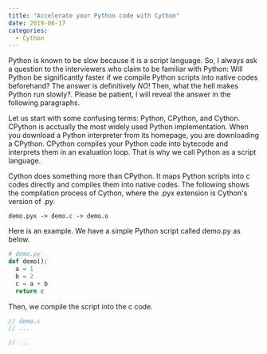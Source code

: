 ```yaml
---
title: "Accelerate your Python code with Cython"
date: 2019-06-17
categories:
  - Cython
---
```


Python is known to be slow because it is a script language. 
So, I always ask a question to the interviewers who claim to be familiar with Python: Will Python be significantly faster if we compile Python scripts into native codes beforehand? 
The answer is definitively *NO*!
Then, what the hell makes Python run slowly?. 
Please be patient, I will reveal the answer in the following paragraphs.

Let us start with some confusing terms: Python, CPython, and Cython. 
CPython is acctually the most widely used Python implementation. 
When you download a Python interpreter from its homepage, you are downloading a CPython.
CPython compiles your Python code into bytecode and interprets them in an evaluation loop.
That is why we call Python as a script language.

Cython does something more than CPython. 
It maps Python scripts into c codes directly and compiles them into native codes.
The following shows the compilation process of Cython, where the .pyx extension is Cython's version of .py.

```
demo.pyx -> demo.c -> demo.o
```

Here is an example.
We have a simple Python script called demo.py as below.

```python
# demo.py
def demo():
  a = 1
  b = 2
  c = a + b
  return c
```

Then, we compile the script into the c code.
```c
// demo.c
// ...

// ...
```

